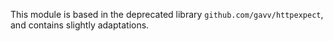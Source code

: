 This module is based in the deprecated library `github.com/gavv/httpexpect`, and contains slightly adaptations.
